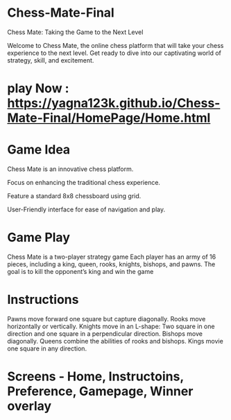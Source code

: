 # Chess-Mate-Final
Chess Mate: Taking the Game to the Next Level

Welcome to Chess Mate, the online chess platform that will take your chess experience to the next level. Get ready to dive into our captivating  world of strategy, skill, and excitement.

# play Now : https://yagna123k.github.io/Chess-Mate-Final/HomePage/Home.html

# Game Idea

Chess Mate is an innovative chess platform.

Focus on enhancing the traditional chess experience.

Feature a standard 8x8 chessboard using grid.

User-Friendly interface for ease of navigation and play.


# Game Play

Chess Mate is a two-player strategy game
Each player has an army of 16 pieces, including  a king, queen, rooks, knights, bishops, and pawns.
The goal is to kill the opponent’s king and win the game

# Instructions

Pawns move forward one square but capture diagonally.
Rooks move horizontally or vertically.
Knights move in an L-shape: Two square in one direction and one square in a perpendicular  direction.
Bishops move diagonally.
Queens combine the abilities of rooks and bishops.
Kings movie one square in any direction.


# Screens - Home, Instructoins, Preference, Gamepage, Winner overlay
